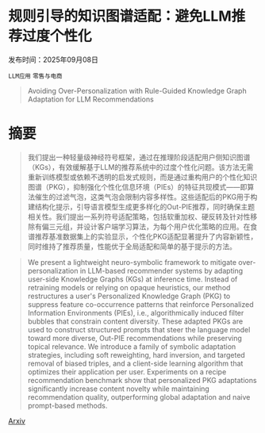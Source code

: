 # 规则引导的知识图谱适配：避免LLM推荐过度个性化

发布时间：2025年09月08日

`LLM应用` `零售与电商`

> Avoiding Over-Personalization with Rule-Guided Knowledge Graph Adaptation for LLM Recommendations

# 摘要

> 我们提出一种轻量级神经符号框架，通过在推理阶段适配用户侧知识图谱（KGs），有效缓解基于LLM的推荐系统中的过度个性化问题。该方法无需重新训练模型或依赖不透明的启发式规则，而是通过重构用户的个性化知识图谱（PKG），抑制强化个性化信息环境（PIEs）的特征共现模式——即算法催生的过滤气泡，这类气泡会限制内容多样性。这些适配后的PKG用于构建结构化提示，引导语言模型生成更多样化的Out-PIE推荐，同时确保主题相关性。我们提出一系列符号适配策略，包括软重加权、硬反转及针对性移除有偏三元组，并设计客户端学习算法，为每个用户优化策略的应用。在食谱推荐基准数据集上的实验显示，个性化PKG适配显著提升了内容新颖性，同时维持了推荐质量，性能优于全局适配和简单的基于提示的方法。

> We present a lightweight neuro-symbolic framework to mitigate over-personalization in LLM-based recommender systems by adapting user-side Knowledge Graphs (KGs) at inference time. Instead of retraining models or relying on opaque heuristics, our method restructures a user's Personalized Knowledge Graph (PKG) to suppress feature co-occurrence patterns that reinforce Personalized Information Environments (PIEs), i.e., algorithmically induced filter bubbles that constrain content diversity. These adapted PKGs are used to construct structured prompts that steer the language model toward more diverse, Out-PIE recommendations while preserving topical relevance. We introduce a family of symbolic adaptation strategies, including soft reweighting, hard inversion, and targeted removal of biased triples, and a client-side learning algorithm that optimizes their application per user. Experiments on a recipe recommendation benchmark show that personalized PKG adaptations significantly increase content novelty while maintaining recommendation quality, outperforming global adaptation and naive prompt-based methods.

[Arxiv](https://arxiv.org/abs/2509.07133)